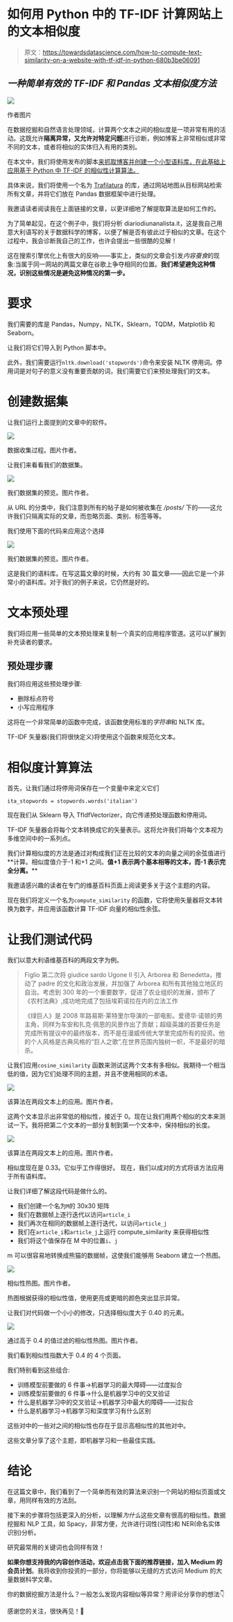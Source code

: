 # 如何用 Python 中的 TF-IDF 计算网站上的文本相似度

> 原文：<https://towardsdatascience.com/how-to-compute-text-similarity-on-a-website-with-tf-idf-in-python-680b3be06091>

## *一种简单有效的 TF-IDF 和 Pandas 文本相似度方法*

![](img/b9fa5bbbb020d927f0e972a3e21b4877.png)

作者图片

在数据挖掘和自然语言处理领域，计算两个文本之间的相似度是一项非常有用的活动。这既允许**隔离异常，又允许对特定问题**进行诊断，例如博客上非常相似或非常不同的文本，或者将相似的实体归入有用的类别。

在本文中，我们将使用发布的脚本[来抓取博客并创建一个小型语料库，在此基础上应用基于 Python 中 TF-IDF 的相似性计算算法。](https://medium.com/mlearning-ai/how-to-scrape-a-blog-and-collect-its-articles-in-python-80895d8def66)

具体来说，我们将使用一个名为 [Trafilatura](https://trafilatura.readthedocs.io/en/latest/) 的库，通过网站地图从目标网站检索所有文章，并将它们放在 Pandas 数据框架中进行处理。

我邀请读者阅读我在上面链接的文章，以更详细地了解提取算法是如何工作的。

为了简单起见，在这个例子中，我们将分析 diariodiunanalista.it，这是我自己用意大利语写的关于数据科学的博客，以便了解是否有彼此过于相似的文章。在这个过程中，我会诊断我自己的工作，也许会提出一些很酷的见解！

这在搜索引擎优化上有很大的反响——事实上，类似的文章会引发*内容蚕食*的现象:当属于同一网站的两篇文章在谷歌上争夺相同的位置。**我们希望避免这种情况，识别这些情况是避免这种情况的第一步。**

# 要求

我们需要的库是 Pandas，Numpy，NLTK，Sklearn，TQDM，Matplotlib 和 Seaborn。

让我们将它们导入到 Python 脚本中。

此外，我们需要运行`nltk.download('stopwords')`命令来安装 NLTK 停用词。停用词是对句子的意义没有重要贡献的词，我们需要它们来预处理我们的文本。

# 创建数据集

让我们运行上面提到的文章中的软件。

![](img/cf6e654fa5ed0a4edbd27707b8c8e12c.png)

数据收集过程。图片作者。

让我们来看看我们的数据集。

![](img/05b1384e2ccce1ec4b644288f532d38b.png)

我们数据集的预览。图片作者。

从 URL 的分类中，我们注意到所有的帖子是如何被收集在 */posts/* 下的——这允许我们只隔离实际的文章，而忽略页面、类别、标签等等。

我们使用下面的代码来应用这个选择

![](img/a64d91adf662f8fc8e405b8109e0c357.png)

我们数据集的预览。图片作者。

这是我们的语料库。在写这篇文章的时候，大约有 30 篇文章——因此它是一个非常小的语料库。对于我们的例子来说，它仍然是好的。

# 文本预处理

我们将应用一些简单的文本预处理来复制一个真实的应用程序管道。这可以扩展到补充读者的要求。

## 预处理步骤

我们将应用这些预处理步骤:

*   删除标点符号
*   小写应用程序

这将在一个非常简单的函数中完成，该函数使用标准的*字符串*和 NLTK 库。

TF-IDF 矢量器(我们将很快定义)将使用这个函数来规范化文本。

# 相似度计算算法

首先，让我们通过将停用词保存在一个变量中来定义它们

`ita_stopwords = stopwords.words('italian')`

现在我们从 Sklearn 导入 TfIdfVectorizer，向它传递预处理函数和停用词。

TF-IDF 矢量器会将每个文本转换成它的矢量表示。这将允许我们将每个文本视为多维空间中的一系列点。

我们计算相似度的方法是通过对构成我们正在比较的文本的向量之间的余弦值进行**计算。相似度值介于-1 和+1 之间。**值+1 表示两个基本相等的文本，而-1 表示完全分离。****

我邀请感兴趣的读者在专门的维基百科页面上阅读更多关于这个主题的内容。

现在我们将定义一个名为`compute_similarity` 的函数，它将使用矢量器将文本转换为数字，并应用该函数计算 TF-IDF 向量的相似性余弦。

# 让我们测试代码

我们以意大利语维基百科的两段文字为例。

> Figlio 第二次将 giudice sardo Ugone II 引入 Arborea 和 Benedetta，推动了 padre 的文化和政治发展，并加强了 Arborea 和所有其他独立地区的自治。考虑到 300 年的一个重要数字，促进了农业组织的发展，颁布了《农村法典》,成功地完成了包括埃莉诺拉在内的立法工作
> 
> 《绿巨人》是 2008 年路易斯·莱特里尔导演的一部电影。爱德华·诺顿的男主角，同样为车安和扎克·佩恩的风景作出了贡献；超级英雄的首要任务是完成所有提议中的最终版本，而不是在漫威传统大学里完成所有的投资。他的个人风格是古典风格的“巨人之歌”,在世界范围内独树一帜，不是最好的暗杀。

让我们应用`cosine_similarity` 函数来测试这两个文本有多相似。我期待一个相当低的值，因为它们处理不同的主题，并且不使用相同的术语。

![](img/0a7a65f4d08911752df995aea9cb44f1.png)

该算法在两段文本上的应用。图片作者。

这两个文本显示出非常低的相似性，接近于 0。现在让我们用两个相似的文本来测试一下。我将把第二个文本的一部分复制到第一个文本中，保持相似的长度。

![](img/d6013bcde303f80331e59671fe46e524.png)

该算法在两段文本上的应用。图片作者。

相似度现在是 0.33。它似乎工作得很好。
现在，我们以成对的方式将该方法应用于所有语料库。

让我们详细了解这段代码是做什么的。

*   我们创建一个名为`M`的 30x30 矩阵
*   我们在数据帧上逐行迭代以访问`article_i`
*   我们再次在相同的数据帧上逐行迭代，以访问`article_j`
*   我们在`article_i`和`article_j`上运行 compute_similarity 来获得相似性
*   我们将这个值保存在 M 中的位置`i`、`j`

m 可以很容易地转换成熊猫的数据帧，这使我们能够用 Seaborn 建立一个热图。

![](img/7d1e1c6b3f3dc4befd4af443ce60942f.png)

相似性热图。图片作者。

热图根据获得的相似性值，使用更亮或更暗的颜色突出显示异常。

让我们对代码做一个小小的修改，只选择相似度大于 0.40 的元素。

![](img/9fd532ee797910b14ad8bf9b282b088b.png)

通过高于 0.4 的值过滤的相似性热图。图片作者。

我们看到相似性指数大于 0.4 的 4 个页面。

我们特别看到这些组合:

*   训练模型前要做的 6 件事->机器学习的最大障碍——过度拟合
*   训练模型前要做的 6 件事->什么是机器学习中的交叉验证
*   什么是机器学习中的交叉验证->机器学习中最大的障碍——过拟合
*   什么是机器学习->机器学习和深度学习有什么区别

这些对中的一些对之间的相似性也存在于显示高相似性的其他对中。

这些文章分享了这个主题，即机器学习和一些最佳实践。

# 结论

在这篇文章中，我们看到了一个简单而有效的算法来识别一个网站的相似页面或文章，用同样有效的方法刮。

接下来的步骤将包括更深入的分析，以理解*为什么*这些文章有很高的相似性。数据挖掘和 NLP 工具，如 Spacy，非常方便，允许进行词性(词性)和 NER(命名实体识别)分析。

研究最常用的关键词也会同样有效！

**如果你想支持我的内容创作活动，欢迎点击我下面的推荐链接，加入 Medium 的会员计划**。我将收到你投资的一部分，你将能够以无缝的方式访问 Medium 的大量数据科学文章。

[](https://medium.com/@theDrewDag/membership)  

你的数据挖掘方法是什么？一般怎么发现内容相似等异常？用评论分享你的想法👇

感谢您的关注，很快再见！👋